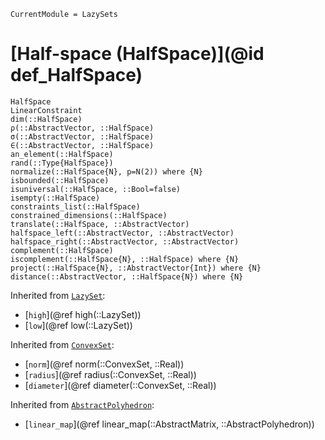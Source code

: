 ```@meta
CurrentModule = LazySets
```

# [Half-space (HalfSpace)](@id def_HalfSpace)

```@docs
HalfSpace
LinearConstraint
dim(::HalfSpace)
ρ(::AbstractVector, ::HalfSpace)
σ(::AbstractVector, ::HalfSpace)
∈(::AbstractVector, ::HalfSpace)
an_element(::HalfSpace)
rand(::Type{HalfSpace})
normalize(::HalfSpace{N}, p=N(2)) where {N}
isbounded(::HalfSpace)
isuniversal(::HalfSpace, ::Bool=false)
isempty(::HalfSpace)
constraints_list(::HalfSpace)
constrained_dimensions(::HalfSpace)
translate(::HalfSpace, ::AbstractVector)
halfspace_left(::AbstractVector, ::AbstractVector)
halfspace_right(::AbstractVector, ::AbstractVector)
complement(::HalfSpace)
iscomplement(::HalfSpace{N}, ::HalfSpace) where {N}
project(::HalfSpace{N}, ::AbstractVector{Int}) where {N}
distance(::AbstractVector, ::HalfSpace{N}) where {N}
```
Inherited from [`LazySet`](@ref):
* [`high`](@ref high(::LazySet))
* [`low`](@ref low(::LazySet))

Inherited from [`ConvexSet`](@ref):
* [`norm`](@ref norm(::ConvexSet, ::Real))
* [`radius`](@ref radius(::ConvexSet, ::Real))
* [`diameter`](@ref diameter(::ConvexSet, ::Real))

Inherited from [`AbstractPolyhedron`](@ref):
* [`linear_map`](@ref linear_map(::AbstractMatrix, ::AbstractPolyhedron))
